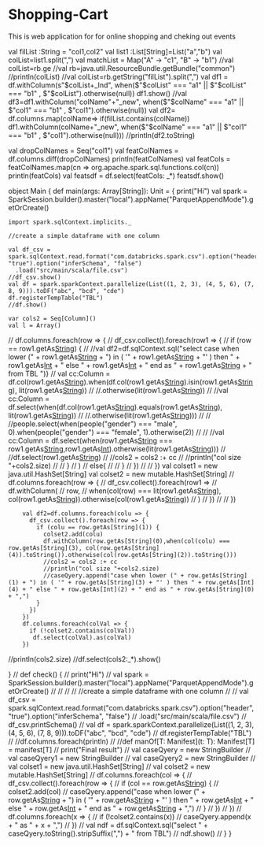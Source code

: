 # Shopping-Cart
This is web application for  for online shopping and cheking out events

 val filList :String = "col1,col2"
    val list1  :List[String]=List("a","b")
    val colList=list1.split(",")
    val matchList = Map("A" -> "c1", "B" -> "b1")
    //val colList=rb.ge
    //val rb=java.util.ResourceBundle.getBundle("common")
    //println(colList)
//val colList=rb.getString("filList").split(",")
    val df1 = df.withColumn(s"$colList+_Ind", when($"$colList" === "a1" || $"$colList" === "b1" , $"$colList").otherwise(null))
    df1.show()
    //val df3=df1.withColumn("colName"+"_new", when($"$colName" === "a1" || $"col1" === "b1" , $"col1").otherwise(null))
    val df2= df.columns.map(colName=> if(filList.contains(colName))  df1.withColumn(colName+"_new", when($"$colName" === "a1" || $"col1" === "b1" , $"col1").otherwise(null)))
    //println(df2.toString)

val dropColNames = Seq("col1")
    val featColNames = df.columns.diff(dropColNames)
    println(featColNames)
    val featCols = featColNames.map(cn => org.apache.spark.sql.functions.col(cn))
    println(featCols)
    val featsdf = df.select(featCols: _*)
    featsdf.show()




object Main {
  def main(args: Array[String]): Unit = {
    print("Hi")
    val spark = SparkSession.builder().master("local").appName("ParquetAppendMode").getOrCreate()

    import spark.sqlContext.implicits._

    //create a simple dataframe with one column

    val df_csv = spark.sqlContext.read.format("com.databricks.spark.csv").option("header", "true").option("inferSchema", "false")
      .load("src/main/scala/file.csv")
    //df_csv.show()
    val df = spark.sparkContext.parallelize(List((1, 2, 3), (4, 5, 6), (7, 8, 9))).toDF("abc", "bcd", "cde")
    df.registerTempTable("TBL")
    //df.show()

    var cols2 = Seq[Column]()
    val l = Array()

//    df.columns.foreach(row => {
//      df_csv.collect().foreach(row1 => {
//        if (row == row1.getAs[String](1)) {
//          //val df2=df.sqlContext.sql("select case when lower (" + row1.getAs[String](1) + ") in ( '" + row1.getAs[String](3) + "' ) then " + row1.getAs[Int](4) + " else " + row1.getAs[Int](2) + " end as " + row1.getAs[String](0) + " from TBL ")}
//          val cc:Column =  df.col(row1.getAs[String](1)).when(df.col(row1.getAs[String](1)).isin(row1.getAs[String](3)), lit(row1.getAs[String](1)))
//          //.otherwise(lit(row1.getAs[String](2)))
//          //val cc:Column =  df.select(when(df.col(row1.getAs[String](1)).equals(row1.getAs[String](3)), lit(row1.getAs[String](1)))
//          //.otherwise(lit(row1.getAs[String](2))))
//
//          //people.select(when(people("gender") === "male", 0).when(people("gender") === "female", 1).otherwise(2))
//
//          //val cc:Column =  df.select(when(row1.getAs[String](3) === row1.getAs[String](3),row1.getAs[Int](1)).otherwise(lit(row1.getAs[String](2))))
//          //df.select(row1.getAs[String](3))
//          //cols2 = cols2 :+ cc
//          //println("col size "+cols2.size)
//
//        }
//          )
//        else{
//
//        }
//      })
//
//    })
val colset1 = new java.util.HashSet[String]
    val colset2 = new mutable.HashSet[String]
//    df.columns.foreach(row => {
//      df_csv.collect().foreach(row1 =>
//        df.withColumn(
//          row,
//          when(col(row) === lit(row1.getAs[String](3)), col(row1.getAs[String](1))).otherwise(col(row1.getAs[String](2)))
//        )
//      })
//
//    })


        val df2=df.columns.foreach(colu => {
          df_csv.collect().foreach(row => {
            if (colu == row.getAs[String](1)) {
              colset2.add(colu)
              df.withColumn(row.getAs[String](0),when(col(colu) === row.getAs[String](3), col(row.getAs[String](4)).toString()).otherwise(col(row.getAs[String](2)).toString()))
              //cols2 = cols2 :+ cc
              //println("col size "+cols2.size)
              //caseQyery.append("case when lower (" + row.getAs[String](1) + ") in ( '" + row.getAs[String](3) + "' ) then " + row.getAs[Int](4) + " else " + row.getAs[Int](2) + " end as " + row.getAs[String](0) + ",")
            }
          })
        })
        df.columns.foreach(colVal => {
          if (!colset2.contains(colVal))
           df.select(colVal).as(colVal)
        })


//println(cols2.size)
//df.select(cols2:_*).show()


  }
//  def check() {
//    print("Hi")
//    val spark = SparkSession.builder().master("local").appName("ParquetAppendMode").getOrCreate()
//
//
//
//    //create a simple dataframe with one column
//
//    val df_csv = spark.sqlContext.read.format("com.databricks.spark.csv").option("header", "true").option("inferSchema", "false")
//      .load("src/main/scala/file.csv")
//    df_csv.printSchema()
//    val df = spark.sparkContext.parallelize(List((1, 2, 3), (4, 5, 6), (7, 8, 9))).toDF("abc", "bcd", "cde")
//    df.registerTempTable("TBL")
//    //df.columns.foreach(println)
//    //def manOf[T: Manifest](t: T): Manifest[T] = manifest[T]
//    print("Final result")
//    val caseQyery = new StringBuilder
//    val caseQyery1 = new StringBuilder
//    val caseQyery2 = new StringBuilder
//    val colset1 = new java.util.HashSet[String]
//    val colset2 = new mutable.HashSet[String]
//    df.columns.foreach(col => {
//      df_csv.collect().foreach(row => {
//        if (col == row.getAs[String](1)) {
//          colset2.add(col)
//          caseQyery.append("case when lower (" + row.getAs[String](1) + ") in ( '" + row.getAs[String](3) + "' ) then " + row.getAs[Int](4) + " else " + row.getAs[Int](2) + " end as " + row.getAs[String](0) + ",")
//        }
//      })
//    })
//    df.columns.foreach(x => {
//      if (!colset2.contains(x))
//        caseQyery.append(x + " as " + x + ",")
//    })
//    val ndf = df.sqlContext.sql("select " + caseQyery.toString().stripSuffix(",") + " from TBL")
//    ndf.show()
//  }
}
